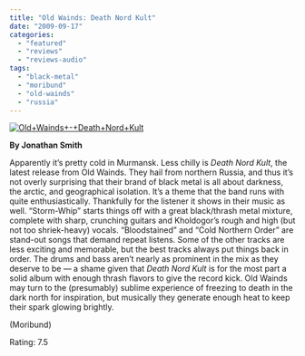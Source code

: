 ```yaml
---
title: "Old Wainds: Death Nord Kult"
date: "2009-09-17"
categories: 
  - "featured"
  - "reviews"
  - "reviews-audio"
tags: 
  - "black-metal"
  - "moribund"
  - "old-wainds"
  - "russia"
---
```


[![Old+Wainds+-+Death+Nord+Kult](http://www.hellbound.ca/wp-content/uploads/2009/09/Old+Wainds+-+Death+Nord+Kult-300x300.jpg "Old+Wainds+-+Death+Nord+Kult")](http://www.hellbound.ca/wp-content/uploads/2009/09/Old+Wainds+-+Death+Nord+Kult.jpg)

**By Jonathan Smith**

Apparently it’s pretty cold in Murmansk. Less chilly is _Death Nord Kult_, the latest release from Old Wainds. They hail from northern Russia, and thus it’s not overly surprising that their brand of black metal is all about darkness, the arctic, and geographical isolation. It’s a theme that the band runs with quite enthusiastically. Thankfully for the listener it shows in their music as well. “Storm-Whip” starts things off with a great black/thrash metal mixture, complete with sharp, crunching guitars and Kholdogor’s rough and high (but not too shriek-heavy) vocals. “Bloodstained” and “Cold Northern Order” are stand-out songs that demand repeat listens. Some of the other tracks are less exciting and memorable, but the best tracks always put things back in order. The drums and bass aren’t nearly as prominent in the mix as they deserve to be — a shame given that _Death Nord Kult_ is for the most part a solid album with enough thrash flavors to give the record kick. Old Wainds may turn to the (presumably) sublime experience of freezing to death in the dark north for inspiration, but musically they generate enough heat to keep their spark glowing brightly.

(Moribund)

Rating: 7.5
